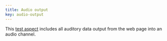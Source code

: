 ```yaml
---
title: Audio output
key: audio-output
---
```


This [test aspect](https://www.w3.org/TR/act-rules-format/#input-aspects) includes all auditory data output from the web page into an audio channel.
